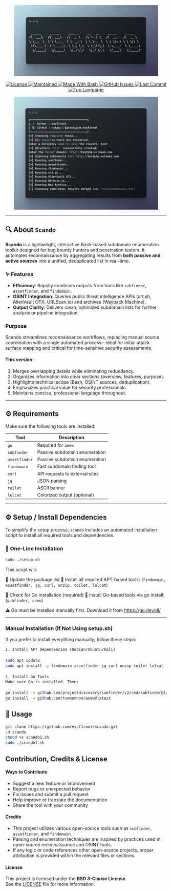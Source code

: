 <!-- updated -->
<p align="center">
  <img src="./image/logo.png" alt="scando logo" width="450"/>
</p>

<p align="center">
  <a href="./LICENSE">
    <img src="https://img.shields.io/badge/license-BSD--3--Clause-blue.svg" alt="License" />
  </a>
  <a href="https://github.com/escf1root/scando">
    <img src="https://img.shields.io/badge/maintained-yes-brightgreen" alt="Maintained" />
  </a>
  <a href="https://www.gnu.org/software/bash/">
    <img src="https://img.shields.io/badge/Made%20with-Bash-1f425f.svg" alt="Made With Bash" />
  </a>
  <a href="https://github.com/escf1root/scando/issues">
    <img src="https://img.shields.io/github/issues/escf1root/scando" alt="GitHub Issues" />
  </a>
  <a href="https://github.com/escf1root/scando/commits/main">
    <img src="https://img.shields.io/github/last-commit/escf1root/scando" alt="Last Commit" />
  </a>
  <a href="https://github.com/escf1root/scando">
    <img src="https://img.shields.io/github/languages/top/escf1root/scando" alt="Top Language" />
  </a>
</p>

<p align="center">
  <img src="https://github.com/escf1root/scando/raw/main/image/intro.png" width="450" alt="scando preview" />
</p>

---

## 🔍 About `Scando`

**Scando** is a lightweight, interactive Bash-based subdomain enumeration toolkit designed for bug bounty hunters and penetration testers. It automates reconnaissance by aggregating results from **both passive and active sources** into a unified, deduplicated list in real-time.

### ✨ Features

- **Efficiency**: Rapidly combines outputs from tools like `subfinder`, `assetfinder`, and `findomain`.
- **OSINT Integration**: Queries public threat intelligence APIs (crt.sh, AlienVault OTX, URLScan.io) and archives (Wayback Machine).
- **Output Clarity**: Delivers clean, optimized subdomain lists for further analysis or pipeline integration.

### Purpose

Scando streamlines reconnaissance workflows, replacing manual source coordination with a single automated process—ideal for initial attack surface mapping and critical for time-sensitive security assessments.

#### This version:

1. Merges overlapping details while eliminating redundancy.
2. Organizes information into clear sections (overview, features, purpose).
3. Highlights technical scope (Bash, OSINT sources, deduplication).
4. Emphasizes practical value for security professionals.
5. Maintains concise, professional language throughout.

---

## ⚙️ Requirements

Make sure the following tools are installed:

| Tool          | Description                    |
| ------------- | ------------------------------ |
| `go`          | Required for `anew`            |
| `subfinder`   | Passive subdomain enumeration  |
| `assetfinder` | Passive subdomain enumeration  |
| `findomain`   | Fast subdomain finding tool    |
| `curl`        | API requests to external sites |
| `jq`          | JSON parsing                   |
| `toilet`      | ASCII banner                   |
| `lolcat`      | Colorized output (optional)    |

---

## ⚙️ Setup / Install Dependencies

To simplify the setup process, `scando` includes an automated installation script to install all required tools and dependencies.

### 🔧 One-Line Installation

```bash
sudo ./setup.sh
```

This script will:

🔹 Update the package list
🔹 Install all required APT-based tools:
(`findomain, assetfinder, jq, curl, unzip, toilet, lolcat`)

🔹 Check for Go installation (required)
🔹 Install Go-based tools via go install:
(`subfinder, anew`)

⚠️ Go must be installed manually first. Download it from https://go.dev/dl/

---

### Manual Installation (If Not Using setup.sh)

If you prefer to install everything manually, follow these steps:

```bash
1. Install APT Dependencies (Debian/Ubuntu/Kali)

sudo apt update
sudo apt install -y findomain assetfinder jq curl unzip toilet lolcat

2. Install Go Tools
Make sure Go is installed. Then:

go install -v github.com/projectdiscovery/subfinder/v2/cmd/subfinder@latest
go install -v github.com/tomnomnom/anew@latest
```

## 📌 Usage

```bash
git clone https://github.com/escf1root/scando.git
cd scando
chmod +x scando1.sh
sudo ./scando1.sh
```

## Contribution, Credits & License

#### Ways to Contribute

- Suggest a new feature or improvement
- Report bugs or unexpected behavior
- Fix issues and submit a pull request
- Help improve or translate the documentation
- Share the tool with your community

#### Credits

- This project utilizes various open-source tools such as `subfinder`, `assetfinder`, and `findomain`.
- Parsing and enumeration techniques are inspired by practices used in open-source reconnaissance and OSINT tools.
- If any logic or code references other open-source projects, proper attribution is provided within the relevant files or sections.

#### License

This project is licensed under the **BSD 3-Clause License**.  
See the [LICENSE](./LICENSE) file for more information.
